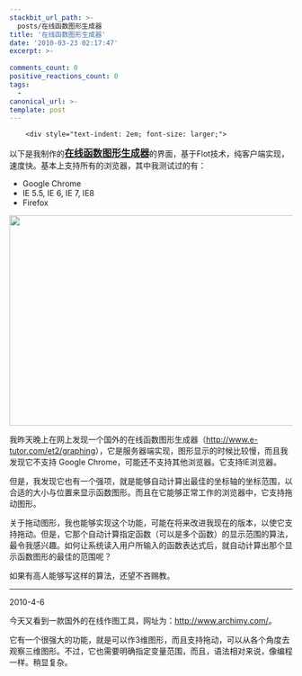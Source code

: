 ```yaml
---
stackbit_url_path: >-
  posts/在线函数图形生成器
title: '在线函数图形生成器'
date: '2010-03-23 02:17:47'
excerpt: >-
  
comments_count: 0
positive_reactions_count: 0
tags: 
  - 
canonical_url: >-
template: post
---
```


        <div style="text-indent: 2em; font-size: larger;">
<p>以下是我制作的<a target="_blank" href="http://www.myfootprints.cn/tools/9_OnlineFunctionGraph.asp"><span style="font-size: larger; "><strong>在线函数图形生成器</strong></span></a>的界面，基于Flot技术，纯客户端实现，速度快。基本上支持所有的浏览器，其中我测试过的有：</p>
<ul style="text-indent: 0;">
    <li>Google Chrome</li>
    <li>IE 5.5, IE 6, IE 7, IE8</li>
    <li>Firefox</li>
</ul>
<p><a target="_blank" href="http://www.myfootprints.cn/tools/9_OnlineFunctionGraph.asp"><img width="600" height="374" alt="" src="http://www.zizhujy.com/blog/image.axd?picture=image_227.png"></a></p>
<p>我昨天晚上在网上发现一个国外的在线函数图形生成器（<a href="http://www.e-tutor.com/et2/graphing">http://www.e-tutor.com/et2/graphing</a>），它是服务器端实现，图形显示的时候比较慢，而且我发现它不支持 Google Chrome，可能还不支持其他浏览器。它支持IE浏览器。</p>
<p>但是，我发现它也有一个强项，就是能够自动计算出最佳的坐标轴的坐标范围，以合适的大小与位置来显示函数图形。而且在它能够正常工作的浏览器中，它支持拖动图形。</p>
<p>关于拖动图形，我也能够实现这个功能，可能在将来改进我现在的版本，以使它支持拖动。但是，它那个自动计算指定函数（可以是多个函数）的显示范围的算法，最令我感兴趣。如何让系统读入用户所输入的函数表达式后，就自动计算出那个显示函数图形的最佳的范围呢？</p>
<p>如果有高人能够写这样的算法，还望不吝赐教。</p>
<hr>
<p>2010-4-6</p>
<p>今天又看到一款国外的在线作图工具，网址为：<a href="http://www.archimy.com/">http://www.archimy.com/</a>。</p>
<p>它有一个很强大的功能，就是可以作3维图形，而且支持拖动，可以从各个角度去观察三维图形。不过，它也需要明确指定变量范围，而且，语法相对来说，像编程一样。稍显复杂。</p>
</div>
      